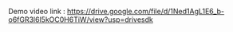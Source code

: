 Demo video link : https://drive.google.com/file/d/1Ned1AgL1E6_b-o6fGR3l6l5kOC0H6TiW/view?usp=drivesdk
